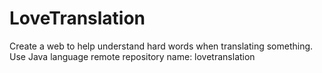 # LoveTranslation 
Create a web to help understand hard words when translating something.
Use Java language
remote repository name: lovetranslation

